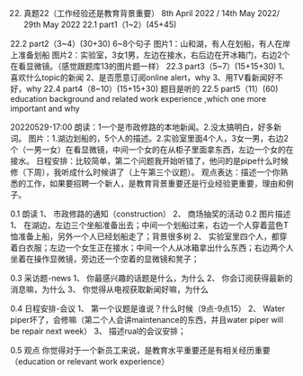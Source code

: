 
22.	真题22（工作经验还是教育背景重要）
8th April 2022 / 14th May 2022/ 29th May 2022
22.1	part1（1~2）(45+45)

22.2	part2（3~4）(30+30) 6~8个句子
图片1：山和湖，有人在划船，有人在岸上准备划船 
图片2：实验室，3女1男，左边在接水，右后边在开冰箱门，右边2个在看显微镜。（感觉跟题库13的图片题一样）
22.3	part3（5~7）(15+15+30)
1、喜欢什么topic的新闻
2、是否愿意订阅online alert，why 
3、用TV看新闻好不好，why
22.4	part4（8~10）(15+15+30) 题目是听的
22.5	part5（11）(60)
education background and related work experience ,which one more important and why



20220529-17:00
朗读：1一个是市政修路的本地新闻。2.没太搞明白，好多新词。
图片：1.湖边划船的，5个人的描述。2.实验室里面4个人，3女一男，右边2个（一男一女）在看显微镜，中间一个女的在从柜子里面拿东西，左边一个女的在接水。
日程安排：比较简单，第二个问题我开始听错了，他问的是pipe什么时候修（下周），我听成什么时候讲了（上午第三个议题）。
观点表达：描述一个你熟悉的工作，如果要招聘一个新人，是教育背景重要还是行业经验更重要，理由和例子。


0.1	朗读
1、	市政修路的通知（construction）
2、	商场抽奖的活动
0.2	图片描述
1、	在湖边，左边三个坐船准备出去；中间一个划船过来，右边一个人穿着蓝色T恤准备上船，另外一个人已经划船走了；背景很多树
2、	实验室里四个人，都穿着白衣服；左边一个女生正在接水；中间一个人从冰箱拿出什么东西；右边两个人坐着在操作显微镜，旁边还一个空着的显微镜和凳子；

0.3	采访题-news
1、	你最感兴趣的话题是什么，为什么
2、	你会订阅获得最新的消息嘛，为什么
3、	你觉得从电视获取新闻好嘛，为什么

0.4	日程安排-会议
1、	第一个议题是谁说？什么时候（9点-9点15）
2、	Water piper坏了，会修嘛（第二个人会讲maintenance的东西，并且water piper will be repair next week）
3、	描述rual的会议安排；

0.5	观点
你觉得对于一个新员工来说，是教育水平重要还是有相关经历重要（education or relevant work experience）


